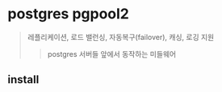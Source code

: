 # postgres pgpool2

> 레플리케이션, 로드 밸런싱, 자동복구(failover), 캐싱, 로깅 지원
>
> > postgres 서버들 앞에서 동작하는 미들웨어

## install

```sh

```

